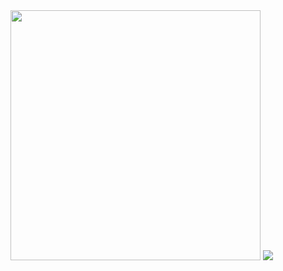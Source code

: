 <img src="https://github-readme-stats.vercel.app/api?username=Abolfazl-Taj&show_icons=true&theme=dark" width="400">
<img src="https://github-readme-stats.vercel.app/api/pin/?username=anuraghazra&repo=Example-4")(https://github.com/Abolfazl-Taj/Example-4)>

